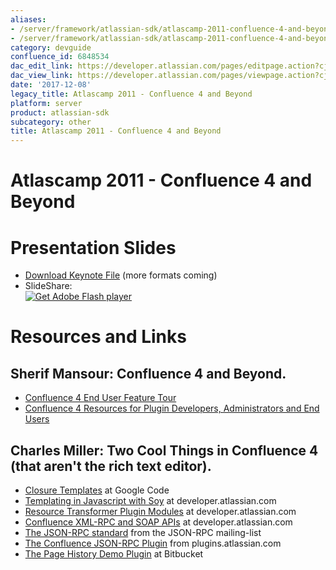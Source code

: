 ```yaml
---
aliases:
- /server/framework/atlassian-sdk/atlascamp-2011-confluence-4-and-beyond-6848534.html
- /server/framework/atlassian-sdk/atlascamp-2011-confluence-4-and-beyond-6848534.md
category: devguide
confluence_id: 6848534
dac_edit_link: https://developer.atlassian.com/pages/editpage.action?cjm=wozere&pageId=6848534
dac_view_link: https://developer.atlassian.com/pages/viewpage.action?cjm=wozere&pageId=6848534
date: '2017-12-08'
legacy_title: Atlascamp 2011 - Confluence 4 and Beyond
platform: server
product: atlassian-sdk
subcategory: other
title: Atlascamp 2011 - Confluence 4 and Beyond
---
```

# Atlascamp 2011 - Confluence 4 and Beyond

# Presentation Slides

-   [Download Keynote File](https://dac-lf.prod.atl-paas.net/server/framework/atlassian-sdk/attachments/6848534/7077905.zip) (more formats coming)
-   SlideShare:  
    [![Get Adobe Flash player](https://www.adobe.com/images/shared/download_buttons/get_flash_player.gif)](https://get.adobe.com/flashplayer/)

# Resources and Links

## Sherif Mansour: Confluence 4 and Beyond.

-   <a href="http://www.atlassian.com/c4" class="external-link">Confluence 4 End User Feature Tour</a>
-   <a href="http://atlss.in/confluence4" class="external-link">Confluence 4 Resources for Plugin Developers, Administrators and End Users</a>

## Charles Miller: Two Cool Things in Confluence 4 (that aren't the rich text editor).

-   <a href="http://code.google.com/closure/templates/index.html" class="external-link">Closure Templates</a> at Google Code
-   [Templating in Javascript with Soy](https://developer.atlassian.com/display/CONFDEV/Templating+in+JavaScript+with+Soy) at developer.atlassian.com
-   [Resource Transformer Plugin Modules](https://developer.atlassian.com/display/PLUGINFRAMEWORK/Web+Resource+Transformer+Plugin+Module) at developer.atlassian.com
-   [Confluence XML-RPC and SOAP APIs](https://developer.atlassian.com/display/CONFDEV/Confluence+XML-RPC+and+SOAP+APIs) at developer.atlassian.com
-   <a href="http://groups.google.com/group/json-rpc" class="external-link">The JSON-RPC standard</a> from the JSON-RPC mailing-list
-   <a href="https://plugins.atlassian.com/plugin/details/40277" class="external-link">The Confluence JSON-RPC Plugin</a> from plugins.atlassian.com
-   <a href="https://bitbucket.org/cmiller_atlassian/atlascamp-pagehistory-demo" class="external-link">The Page History Demo Plugin</a> at Bitbucket





























































































